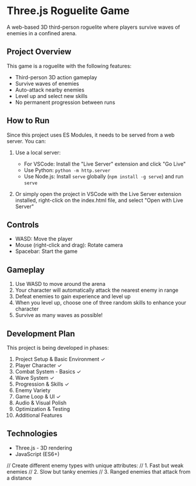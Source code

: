 # Three.js Roguelite Game

A web-based 3D third-person roguelite where players survive waves of enemies in a confined arena.

## Project Overview

This game is a roguelite with the following features:
- Third-person 3D action gameplay
- Survive waves of enemies
- Auto-attack nearby enemies
- Level up and select new skills
- No permanent progression between runs

## How to Run

Since this project uses ES Modules, it needs to be served from a web server. You can:

1. Use a local server:
   - For VSCode: Install the "Live Server" extension and click "Go Live"
   - Use Python: `python -m http.server`
   - Use Node.js: Install `serve` globally (`npm install -g serve`) and run `serve`

2. Or simply open the project in VSCode with the Live Server extension installed, right-click on the index.html file, and select "Open with Live Server"

## Controls

- WASD: Move the player
- Mouse (right-click and drag): Rotate camera
- Spacebar: Start the game

## Gameplay

1. Use WASD to move around the arena
2. Your character will automatically attack the nearest enemy in range
3. Defeat enemies to gain experience and level up
4. When you level up, choose one of three random skills to enhance your character
5. Survive as many waves as possible!

## Development Plan

This project is being developed in phases:
1. Project Setup & Basic Environment ✓
2. Player Character ✓
3. Combat System - Basics ✓
4. Wave System ✓
5. Progression & Skills ✓
6. Enemy Variety
7. Game Loop & UI ✓
8. Audio & Visual Polish
9. Optimization & Testing
10. Additional Features

## Technologies

- Three.js - 3D rendering
- JavaScript (ES6+) 

// Create different enemy types with unique attributes:
// 1. Fast but weak enemies
// 2. Slow but tanky enemies 
// 3. Ranged enemies that attack from a distance 